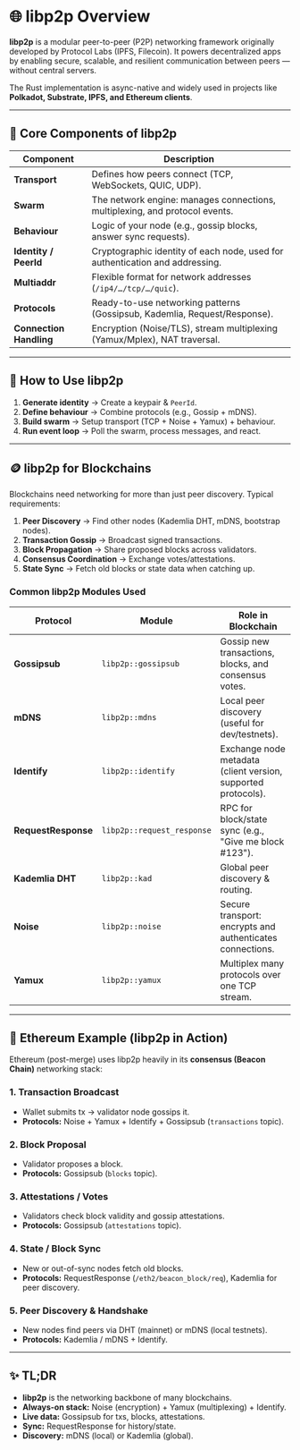 # 🌐 libp2p Overview

**libp2p** is a modular peer-to-peer (P2P) networking framework originally developed by Protocol Labs (IPFS, Filecoin). It powers decentralized apps by enabling secure, scalable, and resilient communication between peers — without central servers.

The Rust implementation is async-native and widely used in projects like **Polkadot, Substrate, IPFS, and Ethereum clients**.

---

## 🧱 Core Components of libp2p

| Component               | Description                                                                  |
| ----------------------- | ---------------------------------------------------------------------------- |
| **Transport**           | Defines how peers connect (TCP, WebSockets, QUIC, UDP).                      |
| **Swarm**               | The network engine: manages connections, multiplexing, and protocol events.  |
| **Behaviour**           | Logic of your node (e.g., gossip blocks, answer sync requests).              |
| **Identity / PeerId**   | Cryptographic identity of each node, used for authentication and addressing. |
| **Multiaddr**           | Flexible format for network addresses (`/ip4/…/tcp/…/quic`).                 |
| **Protocols**           | Ready-to-use networking patterns (Gossipsub, Kademlia, Request/Response).    |
| **Connection Handling** | Encryption (Noise/TLS), stream multiplexing (Yamux/Mplex), NAT traversal.    |

---

## 🔧 How to Use libp2p

1. **Generate identity** → Create a keypair & `PeerId`.
2. **Define behaviour** → Combine protocols (e.g., Gossip + mDNS).
3. **Build swarm** → Setup transport (TCP + Noise + Yamux) + behaviour.
4. **Run event loop** → Poll the swarm, process messages, and react.

---

## 🪙 libp2p for Blockchains

Blockchains need networking for more than just peer discovery. Typical requirements:

1. **Peer Discovery** → Find other nodes (Kademlia DHT, mDNS, bootstrap nodes).
2. **Transaction Gossip** → Broadcast signed transactions.
3. **Block Propagation** → Share proposed blocks across validators.
4. **Consensus Coordination** → Exchange votes/attestations.
5. **State Sync** → Fetch old blocks or state data when catching up.

### Common libp2p Modules Used

| Protocol            | Module                     | Role in Blockchain                                            |
| ------------------- | -------------------------- | ------------------------------------------------------------- |
| **Gossipsub**       | `libp2p::gossipsub`        | Gossip new transactions, blocks, and consensus votes.         |
| **mDNS**            | `libp2p::mdns`             | Local peer discovery (useful for dev/testnets).               |
| **Identify**        | `libp2p::identify`         | Exchange node metadata (client version, supported protocols). |
| **RequestResponse** | `libp2p::request_response` | RPC for block/state sync (e.g., "Give me block #123").        |
| **Kademlia DHT**    | `libp2p::kad`              | Global peer discovery & routing.                              |
| **Noise**           | `libp2p::noise`            | Secure transport: encrypts and authenticates connections.     |
| **Yamux**           | `libp2p::yamux`            | Multiplex many protocols over one TCP stream.                 |

---

## 🔎 Ethereum Example (libp2p in Action)

Ethereum (post-merge) uses libp2p heavily in its **consensus (Beacon Chain)** networking stack:

### 1. **Transaction Broadcast**

* Wallet submits tx → validator node gossips it.
* **Protocols:** Noise + Yamux + Identify + Gossipsub (`transactions` topic).

### 2. **Block Proposal**

* Validator proposes a block.
* **Protocols:** Gossipsub (`blocks` topic).

### 3. **Attestations / Votes**

* Validators check block validity and gossip attestations.
* **Protocols:** Gossipsub (`attestations` topic).

### 4. **State / Block Sync**

* New or out-of-sync nodes fetch old blocks.
* **Protocols:** RequestResponse (`/eth2/beacon_block/req`), Kademlia for peer discovery.

### 5. **Peer Discovery & Handshake**

* New nodes find peers via DHT (mainnet) or mDNS (local testnets).
* **Protocols:** Kademlia / mDNS + Identify.

---

## ✨ TL;DR

* **libp2p** is the networking backbone of many blockchains.
* **Always-on stack:** Noise (encryption) + Yamux (multiplexing) + Identify.
* **Live data:** Gossipsub for txs, blocks, attestations.
* **Sync:** RequestResponse for history/state.
* **Discovery:** mDNS (local) or Kademlia (global).
